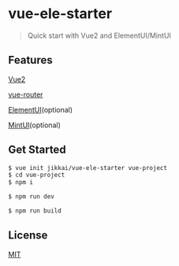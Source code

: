# vue-ele-starter

> Quick start with Vue2 and ElementUI/MintUI

## Features
[Vue2](https://github.com/vuejs/vue)

[vue-router](https://github.com/vuejs/vue-router)

[ElementUI](https://github.com/ElemeFE/element)(optional)

[MintUI](https://github.com/ElemeFE/mint-ui)(optional)

## Get Started

```bash
$ vue init jikkai/vue-ele-starter vue-project
$ cd vue-project
$ npm i

$ npm run dev

$ npm run build
```

## License
[MIT](https://github.com/jikkai/vue-ele-starter/blob/master/LICENSE)
